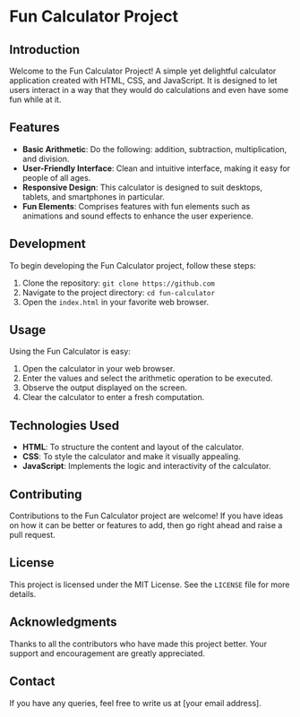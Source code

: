 # Fun Calculator Project

## Introduction

Welcome to the Fun Calculator Project! A simple yet delightful calculator application created with HTML, CSS, and JavaScript. It is designed to let users interact in a way that they would do calculations and even have some fun while at it.

## Features

- **Basic Arithmetic**: Do the following: addition, subtraction, multiplication, and division.
- **User-Friendly Interface**: Clean and intuitive interface, making it easy for people of all ages.
- **Responsive Design**: This calculator is designed to suit desktops, tablets, and smartphones in particular.
- **Fun Elements**: Comprises features with fun elements such as animations and sound effects to enhance the user experience.

## Development

To begin developing the Fun Calculator project, follow these steps:

1. Clone the repository: `git clone https://github.com`
2. Navigate to the project directory: `cd fun-calculator`
3. Open the `index.html` in your favorite web browser.

## Usage

Using the Fun Calculator is easy:

1. Open the calculator in your web browser.
2. Enter the values and select the arithmetic operation to be executed.
3. Observe the output displayed on the screen.
4. Clear the calculator to enter a fresh computation.

## Technologies Used

- **HTML**: To structure the content and layout of the calculator.
- **CSS**: To style the calculator and make it visually appealing.
- **JavaScript**: Implements the logic and interactivity of the calculator.

## Contributing

Contributions to the Fun Calculator project are welcome! If you have ideas on how it can be better or features to add, then go right ahead and raise a pull request.

## License

This project is licensed under the MIT License. See the `LICENSE` file for more details.

## Acknowledgments

Thanks to all the contributors who have made this project better. Your support and encouragement are greatly appreciated.

## Contact

If you have any queries, feel free to write us at [your email address].
 
